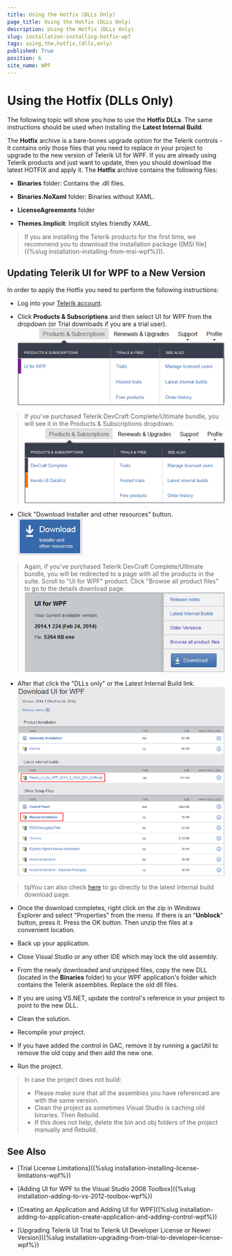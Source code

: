 ```yaml
---
title: Using the Hotfix (DLLs Only)
page_title: Using the Hotfix (DLLs Only)
description: Using the Hotfix (DLLs Only)
slug: installation-installing-hotfix-wpf
tags: using,the,hotfix,(dlls,only)
published: True
position: 6
site_name: WPF
---
```


# Using the Hotfix (DLLs Only)

The following topic will show you how to use the __Hotfix DLLs__. The same instructions should be used when installing the __Latest Internal Build__.
				
The __Hotfix__ archive is a bare-bones upgrade option for the Telerik controls - it contains only those files that you need to replace in your project to upgrade to the new version of Telerik UI for WPF. If you are already using Telerik products and just want to update, then you should download the latest HOTFIX and apply it. The __Hotfix__ archive contains the following files:
			
* __Binaries__ folder: Contains the .dll files.

* __Binaries.NoXaml__ folder: Binaries without XAML.

* __LicenseAgreements__ folder
				
* __Themes.Implicit__: Implicit styles friendly XAML.			

>If you are installing the Telerik products for the first time, we recommend you to download the installation package ([MSI file]({%slug installation-installing-from-msi-wpf%})).			

## Updating Telerik UI for WPF to a New Version

In order to apply the Hotfix you need to perform the following instructions:

* Log into your [Telerik account](http://www.telerik.com/account.aspx).
		
* Click __Products & Subscriptions__ and then select UI for WPF from the dropdown (or Trial downloads if you are a trial user).
![Common Installing FromMSIFiles 005 WPF](images/Common_InstallingFromMSIFiles_005_WPF.png)

>If you've purchased Telerik DevCraft Complete/Ultimate bundle, you will see it in the Products & Subscriptions dropdown.
>![Common Installing FromMSIFiles 005 Ultimate](images/Common_InstallingFromMSIFiles_005_Ultimate.png)

* Click "Download Installer and other resources" button.![Common Installing Download Button](images/Common_Installing_Download_Button.png)

>Again, if you've purchased Telerik DevCraft Complete/Ultimate bundle, you will be redirected to a page with all the products in the suite.
>Scroll to "UI for WPF" product. Click "Browse all product files" to go to the details download page.
>![Common Installing FromMSIFiles 009 WPF](images/Common_InstallingFromMSIFiles_009_WPF.png)

* After that click the "DLLs only" or the Latest Internal Build link.![Common Installing Hotfix 030 WPF](images/Common_InstallingHotfix_030_WPF.png)

>tipYou can also check [here](http://www.telerik.com/account/your-products/internal-builds.aspx) to go directly to the latest internal build download page.
		
* Once the download completes, right click on the zip in Windows Explorer and select "Properties" from the menu. If there is an "__Unblock__" button, press it. Press the OK button. Then unzip the files at a convenient location.
					
* Back up your application.

* Close Visual Studio or any other IDE which may lock the old assembly.

* From the newly downloaded and unzipped files, copy the new DLL (located in the __Binaries__ folder) to your WPF application's folder which contains the Telerik assemblies. Replace the old dll files.
					
* If you are using VS.NET, update the control's reference in your project to point to the new DLL.

* Clean the solution.

* Recompile your project.

* If you have added the control in GAC, remove it by running a gacUtil to remove the old copy and then add the new one.		

* Run the project.

>In case the project does not build:      
>* Please make sure that all the assembies you have referenced are with the same version.
>* Clean the project as sometimes Visual Studio is caching old binaries. Then Rebuild.       
>* If this does not help, delete the bin and obj folders of the project manually and Rebuild.
            
## See Also

 * [Trial License Limitations]({%slug installation-installing-license-limitations-wpf%})

 * [Adding UI for WPF to the Visual Studio 2008 Toolbox]({%slug installation-adding-to-vs-2012-toolbox-wpf%})

 * [Creating an Application and Adding UI for WPF]({%slug installation-adding-to-application-create-application-and-adding-control-wpf%})

 * [Upgrading Telerik UI Trial to Telerik UI Developer License or Newer Version]({%slug installation-upgrading-from-trial-to-developer-license-wpf%})
